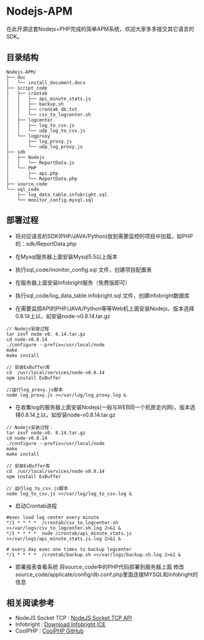 # Nodejs-APM

在此开源这套Nodejs+PHP完成的简单APM系统，欢迎大家多多提交其它语言的SDK。


目录结构
--

````
Nodejs-APM/
├── doc
│   └── install_document.docx
├── script_code
│   ├── crontab
│   │   ├── api_minute_stats.js
│   │   ├── backup.sh
│   │   ├── crontab_db.txt
│   │   └── csv_to_logcenter.sh
│   ├── logcenter
│   │   ├── log_to_csv.js
│   │   └── udp_log_to_csv.js
│   └── logproxy
│       ├── log_proxy.js
│       └── udp_log_proxy.js
├── sdk
│   ├── Nodejs
│   │   └── ReportData.js
│   └── PHP
│       ├── api.php
│       └── ReportData.php
├── source_code
└── sql_code
    ├── log_data_table.infobright.sql
    └── monitor_config.mysql.sql
````

部署过程
--

 - 将对应语言的SDK(PHP/JAVA/Python)放到需要监控的项目中加载，如PHP的：sdk/ReportData.php

 - 在Mysql服务器上面安装Mysql5.5以上版本

 - 执行sql_code/monitor_config.sql 文件，创建项目配置表

 - 在服务器上面安装Infobright服务（免费版即可）

 - 执行sql_code/log_data_table.infobright.sql 文件，创建infobright数据库

 - 在需要监控API的PHP/JAVA/Python等等Web机上面安装Nodejs，版本选择0.8.14上以，如安装node-v0.8.14.tar.gz


```
// Nodejs安装过程
tar zxvf node-v0. 8.14.tar.gz
cd node-v0.8.14
./configure --prefix=/usr/local/node
make
make install

// 安装ExBuffer库
cd  /usr/local/services/node-v0.8.14
npm install ExBuffer

//运行log_proxy.js脚本
node log_proxy.js >>/var/log/log_proxy.log &
```

 - 在收集log的服务器上面安装Nodejs(一般与WEB同一个机房走内网)，版本选择0.8.14上以，如安装node-v0.8.14.tar.gz

```
// Nodejs安装过程：
tar zxvf node-v0. 8.14.tar.gz
cd node-v0.8.14
./configure --prefix=/usr/local/node
make
make install

// 安装ExBuffer库
cd  /usr/local/services/node-v0.8.14
npm install ExBuffer

// 运行log_to_csv.js脚本
node log_to_csv.js >>/var/log/log_to_csv.log &
```

 - 启动Crontab进程

```
#exec load log center every minute
*/1 * * * *  /crontab/csv_to_logcenter.sh >>/var/logs/csv_to_logcenter.sh.log 2>&1 &
*/1 * * * *  node /crontab/api_minute_stats.js >>/var/logs/api_minute_stats.js.log 2>&1 &

# every day exec one times to backup logcenter
*/1 * * * *  /crontab/backup.sh >>/var/logs/backup.sh.log 2>&1 &
```

 - 部署报表查看系统
将source_code中的PHP代码部署到服务器上面
修改source_code/applicate/config/db.conf.php里面连接MYSQL和Infobright的信息

相关阅读参考
--

 - NodeJS Socket TCP : [NodeJS Socket TCP API][1]
 - Infobright : [Download Infobright ICE][2]
 - CoolPHP : [CoolPHP GitHub][3]


  [1]: https://nodejs.org/dist/latest-v4.x/docs/api/net.html#net_class_net_socket
  [2]: http://www.infobright.org/index.php/Download/ICE/
  [3]: https://github.com/intril/CoolPHP
